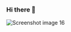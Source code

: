 ### Hi there 👋

<!--
**jange29/jange29** is a ✨ _special_ ✨ repository because its `README.md` (this file) appears on your GitHub profile.

Here are some ideas to get you started:

- 🔭 I’m currently working on ...
- 🌱 I’m currently learning ...
- 👯 I’m looking to collaborate on ...
- 🤔 I’m looking for help with ...
- 💬 Ask me about ...
- 📫 How to reach me: ...
- 😄 Pronouns: ...
- ⚡ Fun fact: ...
-->
<img src="https://play-lh.googleusercontent.com/n5Fty_5SzR5S0zSy6usq7g3fMJ361EMZVUTjPmReB9l0LUb5IY7u7YRyA95BRaU1RmGa=w2560-h1440-rw" srcset="https://play-lh.googleusercontent.com/n5Fty_5SzR5S0zSy6usq7g3fMJ361EMZVUTjPmReB9l0LUb5IY7u7YRyA95BRaU1RmGa=w5120-h2880-rw 2x" class="T75of JrhTEc" aria-hidden="true" alt="Screenshot image 16" itemprop="image" data-iml="239583.70000004768">

